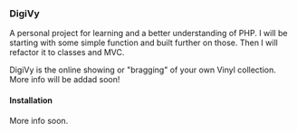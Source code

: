 ### DigiVy

A personal project for learning and a better understanding of PHP. I will be starting with some simple function and built further on those. Then I will refactor it to classes and MVC.

DigiVy is the online showing or "bragging" of your own Vinyl collection. More info will be addad soon!

#### Installation
More info soon.